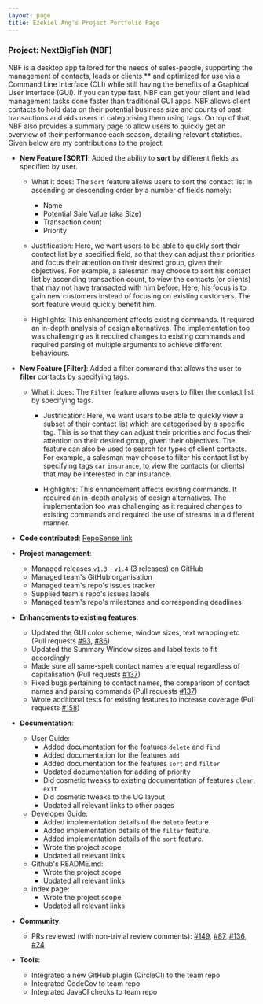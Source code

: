 ```yaml
---
layout: page
title: Ezekiel Ang's Project Portfolio Page
---
```

### Project: NextBigFish (NBF)

NBF is a desktop app tailored for the needs of sales-people, supporting the management of contacts, leads or clients **
and optimized for use via a Command Line Interface (CLI) while still having the benefits of a Graphical User Interface (GUI).
If you can type fast, NBF can get your client and lead management tasks done faster than traditional GUI apps.
NBF allows client contacts to hold data on their potential business size and counts of past transactions and aids users in categorising them using tags.
On top of that, NBF also provides a summary page to allow users to quickly get an overview of their performance each season, detailing relevant statistics.
Given below are my contributions to the project.

* **New Feature [SORT]**: Added the ability to **sort** by different fields as specified by user.
  * What it does: The `Sort` feature allows users to sort the contact list in ascending or descending order by a number of fields namely:
    * Name
    * Potential Sale Value (aka Size)
    * Transaction count
    * Priority
  
  * Justification: Here, we want users to be able to quickly sort their contact list by a specified field,
  so that they can adjust their priorities and focus their attention on their desired group, given their objectives.
  For example, a salesman may choose to sort his contact list by ascending transaction count,
  to view the contacts (or clients) that may not have transacted with him before.
  Here, his focus is to gain new customers instead of focusing on existing customers. The sort feature would quickly benefit him.
  * Highlights: This enhancement affects existing commands. It required an in-depth analysis of design alternatives. The implementation too was challenging as it required changes to existing commands and required parsing of multiple arguments to achieve different behaviours.

* **New Feature [Filter]**: Added a filter command that allows the user to **filter** contacts by specifying tags.
  * What it does: The `Filter` feature allows users to filter the contact list by specifying tags.

    * Justification: Here, we want users to be able to quickly view a subset of their contact list which are categorised by a specific tag.
      This is so that they can adjust their priorities and focus their attention on their desired group, given their objectives.
      The feature can also be used to search for types of client contacts.
      For example, a salesman may choose to filter his contact list by specifying tags `car` `insurance`,
      to view the contacts (or clients) that may be interested in car insurance.
      
    * Highlights: This enhancement affects existing commands. It required an in-depth analysis of design alternatives. The implementation too was challenging as it required changes to existing commands and required the use of streams in a different manner.


* **Code contributed**: [RepoSense link](https://nus-cs2103-ay2223s2.github.io/tp-dashboard/?search=ezeAng&sort=groupTitle&sortWithin=title&timeframe=commit&mergegroup=&groupSelect=groupByRepos&breakdown=true&checkedFileTypes=docs~functional-code~test-code~other&since=2023-02-17&tabOpen=true&tabType=authorship&tabAuthor=ezeAng&tabRepo=AY2223S2-CS2103-F10-4%2Ftp%5Bmaster%5D&authorshipIsMergeGroup=false&authorshipFileTypes=docs~functional-code~test-code~other&authorshipIsBinaryFileTypeChecked=false&authorshipIsIgnoredFilesChecked=false)

* **Project management**:
  * Managed releases `v1.3` - `v1.4` (3 releases) on GitHub
  * Managed team's GitHub organisation
  * Managed team's repo's issues tracker
  * Supplied team's repo's issues labels
  * Managed team's repo's milestones and corresponding deadlines

* **Enhancements to existing features**:
  * Updated the GUI color scheme, window sizes, text wrapping etc (Pull requests [\#93](https://github.com/AY2223S2-CS2103-F10-4/tp/pull/93/), [\#86](https://github.com/AY2223S2-CS2103-F10-4/tp/pull/86/))
  * Updated the Summary Window sizes and label texts to fit accordingly
  * Made sure all same-spelt contact names are equal regardless of capitalisation (Pull requests [\#137](https://github.com/AY2223S2-CS2103-F10-4/tp/pull/137))
  * Fixed bugs pertaining to contact names, the comparison of contact names and parsing commands (Pull requests [\#137](https://github.com/AY2223S2-CS2103-F10-4/tp/pull/137))
  * Wrote additional tests for existing features to increase coverage (Pull requests [\#158](https://github.com/AY2223S2-CS2103-F10-4/tp/pull/158))

* **Documentation**:
  * User Guide:
    * Added documentation for the features `delete` and `find`
    * Added documentation for the features `add`
    * Added documentation for the features `sort` and `filter`
    * Updated documentation for adding of priority
    * Did cosmetic tweaks to existing documentation of features `clear`, `exit`
    * Did cosmetic tweaks to the UG layout
    * Updated all relevant links to other pages
  * Developer Guide:
    * Added implementation details of the `delete` feature.
    * Added implementation details of the `filter` feature.
    * Added implementation details of the `sort` feature.
    * Wrote the project scope
    * Updated all relevant links
  * Github's README.md:
    * Wrote the project scope
    * Updated all relevant links
  * index page:
    * Wrote the project scope
    * Updated all relevant links

* **Community**:
  * PRs reviewed (with non-trivial review comments): [\#149](https://github.com/AY2223S2-CS2103-F10-4/tp/pull/149), [\#87](https://github.com/AY2223S2-CS2103-F10-4/tp/pull/87), [\#136](https://github.com/AY2223S2-CS2103-F10-4/tp/pull/136), [\#24](https://github.com/AY2223S2-CS2103-F10-4/tp/pull/24)


* **Tools**:
  * Integrated a new GitHub plugin (CircleCI) to the team repo
  * Integrated CodeCov to team repo
  * Integrated JavaCI checks to team repo

